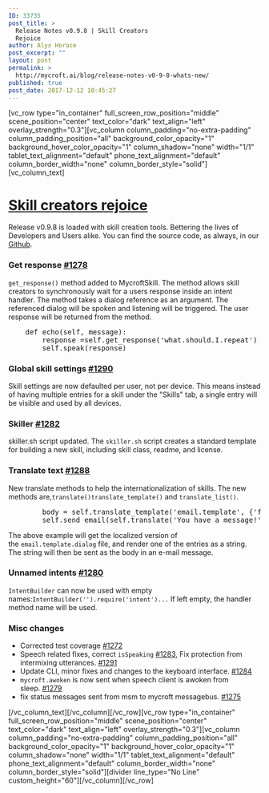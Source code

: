 ```yaml
---
ID: 33735
post_title: >
  Release Notes v0.9.8 | Skill Creators
  Rejoice
author: Alyx Horace
post_excerpt: ""
layout: post
permalink: >
  http://mycroft.ai/blog/release-notes-v0-9-8-whats-new/
published: true
post_date: 2017-12-12 10:45:27
---
```

[vc_row type="in_container" full_screen_row_position="middle" scene_position="center" text_color="dark" text_align="left" overlay_strength="0.3"][vc_column column_padding="no-extra-padding" column_padding_position="all" background_color_opacity="1" background_hover_color_opacity="1" column_shadow="none" width="1/1" tablet_text_alignment="default" phone_text_alignment="default" column_border_width="none" column_border_style="solid"][vc_column_text]
<div class="release-header">
<h1 class="release-title text-normal"><a href="https://github.com/MycroftAI/mycroft-core/releases/tag/release%2Fv0.9.8">Skill creators rejoice</a></h1>
</div>
<div class="my-4">

Release v0.9.8 is loaded with skill creation tools. Bettering the lives of Developers and Users alike. You can find the source code, as always, in our <a href="https://github.com/MycroftAI/mycroft-core/releases/tag/release%2Fv0.9.8">Github</a>.

</div>
<div class="markdown-body">
<h3><strong>Get response <a class="issue-link js-issue-link" href="https://github.com/MycroftAI/mycroft-core/pull/1278" data-error-text="Failed to load issue title" data-id="279195658" data-permission-text="Issue title is private" data-url="https://github.com/MycroftAI/mycroft-core/issues/1278">#1278</a></strong></h3>
<code>get_response()</code> method added to MycroftSkill. The method allows skill creators to synchronously wait for a users response inside an intent handler. The method takes a dialog reference as an argument. The referenced dialog will be spoken and listening will be triggered. The user response will be returned from the method.
<div class="highlight highlight-source-python">
<pre>    <span class="pl-k">def</span> <span class="pl-en">echo</span>(<span class="pl-smi">self</span>, <span class="pl-smi">message</span>):
        response <span class="pl-k">=</span><span class="pl-c1">self</span>.get_response(<span class="pl-s"><span class="pl-pds">'</span>what.should.I.repeat<span class="pl-pds">'</span></span>)
        <span class="pl-c1">self</span>.speak(response)</pre>
</div>
<h3></h3>
<h3><strong>Global skill settings <a class="issue-link js-issue-link" href="https://github.com/MycroftAI/mycroft-core/pull/1290" data-error-text="Failed to load issue title" data-id="280182333" data-permission-text="Issue title is private" data-url="https://github.com/MycroftAI/mycroft-core/issues/1290">#1290</a></strong></h3>
Skill settings are now defaulted per user, not per device. This means instead of having multiple entries for a skill under the "Skills" tab, a single entry will be visible and used by all devices.
<h3></h3>
<h3><strong>Skiller <a class="issue-link js-issue-link" href="https://github.com/MycroftAI/mycroft-core/pull/1282" data-error-text="Failed to load issue title" data-id="279661320" data-permission-text="Issue title is private" data-url="https://github.com/MycroftAI/mycroft-core/issues/1282">#1282</a></strong></h3>
skiller.sh script updated. The <code>skiller.sh</code> script creates a standard template for building a new skill, including skill class, readme, and license.
<h3></h3>
<h3><strong>Translate text <a class="issue-link js-issue-link" href="https://github.com/MycroftAI/mycroft-core/pull/1288" data-error-text="Failed to load issue title" data-id="279989530" data-permission-text="Issue title is private" data-url="https://github.com/MycroftAI/mycroft-core/issues/1288">#1288</a></strong></h3>
New translate methods to help the internationalization of skills. The new methods are,<code>translate()</code><code>translate_template()</code> and <code>translate_list()</code>.
<div class="highlight highlight-source-python">
<pre>        body <span class="pl-k">=</span> <span class="pl-c1">self</span>.translate_template(<span class="pl-s"><span class="pl-pds">'</span>email.template<span class="pl-pds">'</span></span>, {<span class="pl-s"><span class="pl-pds">'</span>from<span class="pl-pds">'</span></span>: data[<span class="pl-s"><span class="pl-pds">'</span>name<span class="pl-pds">'</span></span>]})
        <span class="pl-c1">self</span>.send_email(<span class="pl-c1">self</span>.translate(<span class="pl-s"><span class="pl-pds">'</span>You have a message!<span class="pl-pds">'</span></span>), body)</pre>
</div>
The above example will get the localized version of the <code>email.template.dialog</code> file, and render one of the entries as a string. The string will then be sent as the body in an e-mail message.
<h3></h3>
<h3><strong>Unnamed intents <a class="issue-link js-issue-link" href="https://github.com/MycroftAI/mycroft-core/pull/1280" data-error-text="Failed to load issue title" data-id="279459563" data-permission-text="Issue title is private" data-url="https://github.com/MycroftAI/mycroft-core/issues/1280">#1280</a></strong></h3>
<code>IntentBuilder</code> can now be used with empty names:<code>IntentBuilder('').require('intent')...</code> If left empty, the handler method name will be used.
<h3></h3>
<h3><strong>Misc changes</strong></h3>
<ul>
 	<li>Corrected test coverage <a class="issue-link js-issue-link" href="https://github.com/MycroftAI/mycroft-core/pull/1272" data-error-text="Failed to load issue title" data-id="278118427" data-permission-text="Issue title is private" data-url="https://github.com/MycroftAI/mycroft-core/issues/1272">#1272</a></li>
 	<li>Speech related fixes, correct <code>isSpeaking</code> <a class="issue-link js-issue-link" href="https://github.com/MycroftAI/mycroft-core/pull/1283" data-error-text="Failed to load issue title" data-id="279667892" data-permission-text="Issue title is private" data-url="https://github.com/MycroftAI/mycroft-core/issues/1283">#1283</a>, Fix protection from intermixing utterances. <a class="issue-link js-issue-link" href="https://github.com/MycroftAI/mycroft-core/pull/1291" data-error-text="Failed to load issue title" data-id="280252603" data-permission-text="Issue title is private" data-url="https://github.com/MycroftAI/mycroft-core/issues/1291">#1291</a></li>
 	<li>Update CLI, minor fixes and changes to the keyboard interface. <a class="issue-link js-issue-link" href="https://github.com/MycroftAI/mycroft-core/pull/1284" data-error-text="Failed to load issue title" data-id="279702600" data-permission-text="Issue title is private" data-url="https://github.com/MycroftAI/mycroft-core/issues/1284">#1284</a></li>
 	<li><code>mycroft.awoken</code> is now sent when speech client is awoken from sleep. <a class="issue-link js-issue-link tooltipped tooltipped-ne" href="https://github.com/MycroftAI/mycroft-core/pull/1279" data-error-text="Failed to load issue title" data-id="279353173" data-permission-text="Issue title is private" aria-label="#1279, Add mycroft.awoken message when listener is awoken">#1279</a></li>
 	<li>fix status messages sent from msm to mycroft messagebus. <a class="issue-link js-issue-link tooltipped tooltipped-ne" href="https://github.com/MycroftAI/mycroft-core/pull/1275" data-error-text="Failed to load issue title" data-id="278453231" data-permission-text="Issue title is private" aria-label="#1275, Fix data field in msm messagebus messages.">#1275</a></li>
</ul>
</div>
[/vc_column_text][/vc_column][/vc_row][vc_row type="in_container" full_screen_row_position="middle" scene_position="center" text_color="dark" text_align="left" overlay_strength="0.3"][vc_column column_padding="no-extra-padding" column_padding_position="all" background_color_opacity="1" background_hover_color_opacity="1" column_shadow="none" width="1/1" tablet_text_alignment="default" phone_text_alignment="default" column_border_width="none" column_border_style="solid"][divider line_type="No Line" custom_height="60"][/vc_column][/vc_row]